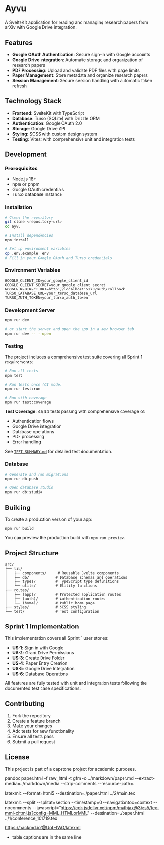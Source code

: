 # Ayvu

A SvelteKit application for reading and managing research papers from arXiv with Google Drive integration.

## Features

- **Google OAuth Authentication**: Secure sign-in with Google accounts
- **Google Drive Integration**: Automatic storage and organization of research papers
- **PDF Processing**: Upload and validate PDF files with page limits
- **Paper Management**: Store metadata and organize research papers
- **Session Management**: Secure session handling with automatic token refresh

## Technology Stack

- **Frontend**: SvelteKit with TypeScript
- **Database**: Turso (SQLite) with Drizzle ORM
- **Authentication**: Google OAuth 2.0
- **Storage**: Google Drive API
- **Styling**: SCSS with custom design system
- **Testing**: Vitest with comprehensive unit and integration tests

## Development

### Prerequisites

- Node.js 18+
- npm or pnpm
- Google OAuth credentials
- Turso database instance

### Installation

```bash
# Clone the repository
git clone <repository-url>
cd ayvu

# Install dependencies
npm install

# Set up environment variables
cp .env.example .env
# Fill in your Google OAuth and Turso credentials
```

### Environment Variables

```env
GOOGLE_CLIENT_ID=your_google_client_id
GOOGLE_CLIENT_SECRET=your_google_client_secret
GOOGLE_REDIRECT_URI=http://localhost:5173/auth/callback
TURSO_DATABASE_URL=your_turso_database_url
TURSO_AUTH_TOKEN=your_turso_auth_token
```

### Development Server

```bash
npm run dev

# or start the server and open the app in a new browser tab
npm run dev -- --open
```

### Testing

The project includes a comprehensive test suite covering all Sprint 1 requirements:

```bash
# Run all tests
npm test

# Run tests once (CI mode)
npm run test:run

# Run with coverage
npm run test:coverage
```

**Test Coverage**: 41/44 tests passing with comprehensive coverage of:

- Authentication flows
- Google Drive integration
- Database operations
- PDF processing
- Error handling

See [`TEST_SUMMARY.md`](./TEST_SUMMARY.md) for detailed test documentation.

### Database

```bash
# Generate and run migrations
npm run db-push

# Open database studio
npm run db:studio
```

## Building

To create a production version of your app:

```bash
npm run build
```

You can preview the production build with `npm run preview`.

## Project Structure

```
src/
├── lib/
│   ├── components/     # Reusable Svelte components
│   ├── db/            # Database schemas and operations
│   ├── types/         # TypeScript type definitions
│   └── utils/         # Utility functions
├── routes/
│   ├── (app)/         # Protected application routes
│   ├── (auth)/        # Authentication routes
│   └── (home)/        # Public home page
├── styles/            # SCSS styling
└── test/              # Test configuration
```

## Sprint 1 Implementation

This implementation covers all Sprint 1 user stories:

- **US-1**: Sign in with Google
- **US-2**: Grant Drive Permissions
- **US-3**: Create Drive Folder
- **US-4**: Paper Entry Creation
- **US-5**: Google Drive Integration
- **US-6**: Database Operations

All features are fully tested with unit and integration tests following the documented test case specifications.

## Contributing

1. Fork the repository
2. Create a feature branch
3. Make your changes
4. Add tests for new functionality
5. Ensure all tests pass
6. Submit a pull request

## License

This project is part of a capstone project for academic purposes.

pandoc paper.html -f raw_html -t gfm -o ../markdown/paper.md --extract-media=../markdown/media --strip-comments --resource-path=.

latexmlc --format=html5 --destination=./paper.html ../2/main.tex

latexmlc --split --splitat=section --timestamp=0 --navigationtoc=context --nocomments --javascript="https://cdn.jsdelivr.net/npm/mathjax@3/es5/tex-mml-chtml.js?config=MML_HTMLorMML" --destination=./paper.html ../1/conference_101719.tex

https://hackmd.io/@UoL-IWG/latexml


- table captions are in the same line